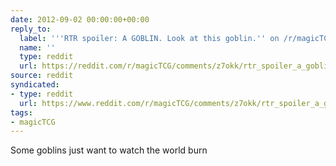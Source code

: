 ```yaml
---
date: 2012-09-02 00:00:00+00:00
reply_to:
  label: '''RTR spoiler: A GOBLIN. Look at this goblin.'' on /r/magicTCG'
  name: ''
  type: reddit
  url: https://reddit.com/r/magicTCG/comments/z7okk/rtr_spoiler_a_goblin_look_at_this_goblin/
source: reddit
syndicated:
- type: reddit
  url: https://www.reddit.com/r/magicTCG/comments/z7okk/rtr_spoiler_a_goblin_look_at_this_goblin/c629akf/
tags:
- magicTCG
---
```


Some goblins just want to watch the world burn
